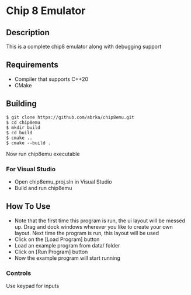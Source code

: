 # Chip 8 Emulator

## Description
This is a complete chip8 emulator along with debugging support

## Requirements
- Compiler that supports C++20
- CMake

## Building

```shell
$ git clone https://github.com/abrka/chip8emu.git
$ cd chip8emu
$ mkdir build
$ cd build
$ cmake ..
$ cmake --build .
```
Now run chip8emu executable

### For Visual Studio
- Open chip8emu_proj.sln in Visual Studio
- Build and run chip8emu

## How To Use
- Note that the first time this program is run, the ui layout will be messed up. Drag and dock windows wherever you like to create your own layout. Next time the program is run, this layout will be used
- Click on the \[Load Program\] button
- Load an example program from data/ folder
- Click on \[Run Program\] button
- Now the example program will start running

### Controls
Use keypad for inputs


